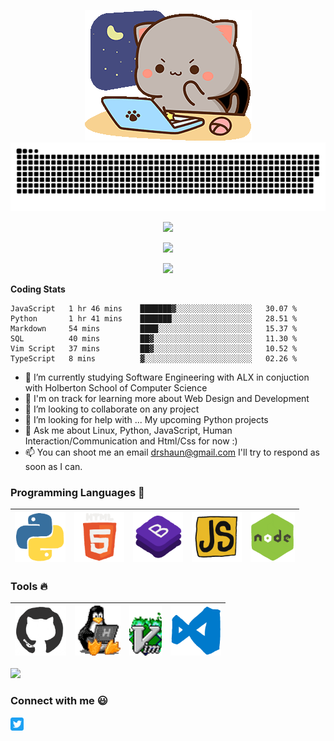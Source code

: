 <p align="center">
 <a href="#">
 <img src="https://github.com/PyBaker/PyBaker/blob/main/images/icon_gifs/goma-cat.gif">
</a>
 <a href='#'>
  <img src="https://github.com/PyBaker/PyBaker/blob/output/github-contribution-grid-snake-dark.svg">
 </a>
</p>
<p align="center">
  <a href="#">
 <img src="https://visitor-badge.laobi.icu/badge?page_id=PyBaker.PyBaker&theme=dracula">
 </a>
</p>
<p align="center">
<a href="https://github.com/login?return_to=https%3A%2F%2Fgithub.com%2FPyBaker">
 <img src="https://img.shields.io/github/followers/PyBaker?label=Follow&style=social&theme=dracula">
  </a>
</p>
<p align="center">
<a href="#">
 <img src="https://readme-typing-svg.herokuapp.com?font=Bungee&size=25&duration=4000&color=C6A2F7&center=true&vCenter=true&multiline=true&height=70&lines=Hie+I'm+Shaun;Aka+PyBaker">
  </a>
</p>
<!-- <div align="center">
 <a href="#"><img src="https://github.com/PyBaker/PyBaker/blob/main/images/icon_gifs/python.gif" height="80px"></a>
 <a href="#"><img src="https://github.com/PyBaker/PyBaker/blob/main/images/icon_gifs/html.gif" height="80px"> </a>
 <a href="#"><img src="https://github.com/PyBaker/PyBaker/blob/main/images/icon_gifs/bootstrap.gif" height="80px"></a>
 <a href="#"><img src="https://github.com/PyBaker/PyBaker/blob/main/images/icon_gifs/javascript.gif" height="80px"></a>
 <a href="#"><img src="https://github.com/PyBaker/PyBaker/blob/main/images/icon_gifs/node.gif" height="80px"></a> 
</div
-->

<p>
 <strong>
Coding Stats
 </strong>
</p>
<!--START_SECTION:waka-->

```text
JavaScript   1 hr 46 mins    ███████▓░░░░░░░░░░░░░░░░░   30.07 %
Python       1 hr 41 mins    ███████░░░░░░░░░░░░░░░░░░   28.51 %
Markdown     54 mins         ████░░░░░░░░░░░░░░░░░░░░░   15.37 %
SQL          40 mins         ██▓░░░░░░░░░░░░░░░░░░░░░░   11.30 %
Vim Script   37 mins         ██▓░░░░░░░░░░░░░░░░░░░░░░   10.52 %
TypeScript   8 mins          ▓░░░░░░░░░░░░░░░░░░░░░░░░   02.26 %
```

<!--END_SECTION:waka-->

- 🔭 I’m currently studying Software Engineering with ALX in conjuction with Holberton School of Computer Science
- 🌱 I'm on track for learning more about Web Design and Development
- 👯 I’m looking to collaborate on any project
- 🤔 I’m looking for help with ... My upcoming Python projects 
- 💬 Ask me about Linux, Python, JavaScript, Human Interaction/Communication and Html/Css for now :) 
- 📫 You can shoot me an email drshaun@gmail.com I'll try to respond as soon as I can.
<!-- - ⚡ Fun fact: I'm the next big thing, but for now i'm happy to learn from you as we work together  :) -->

### Programming Languages :rocket:

| <a href="#"><img src="https://github.com/PyBaker/PyBaker/blob/main/images/icon_gifs/python.gif" height="80px"> </a> | <a href="#"><img src="https://github.com/PyBaker/PyBaker/blob/main/images/icon_gifs/html.gif" height="80px"> </a> | <a href="#"><img src="https://github.com/PyBaker/PyBaker/blob/main/images/icon_gifs/bootstrap.gif" height="80px"> </a> | <a href="#"><img src="https://github.com/PyBaker/PyBaker/blob/main/images/icon_gifs/javascript.gif" height="80px"> </a> | <a href="#"><img src="https://github.com/PyBaker/PyBaker/blob/main/images/icon_gifs/node.gif" height="80px"> </a> 
| :------------------------------------------------------------------------------------------------------------------------------: | :------------------------------------------------------------------------------------------------------------: | :------------------------------------------------------------------------------------------------------------: |:------------------------------------------------------------------------------------------------------------: |:------------------------------------------------------------------------------------------------------------: |

### Tools :fire:

| <a href="#"><img src="https://github.com/PyBaker/PyBaker/blob/main/images/icon_gifs/github.gif" height="80px"> | <a href="#"><img src="https://github.com/PyBaker/PyBaker/blob/main/images/icon_gifs/linux-computer.gif" height="80px"> </a> | <a href="#"><img src="https://github.com/PyBaker/PyBaker/blob/main/images/icon_gifs/vim-linux.gif" height="80px">  </a>| <a href="#"><img src="https://github.com/PyBaker/PyBaker/blob/main/images/icon_gifs/vscode.gif" height="80px"> </a> |
| :--------------------------------------------------------------------------------------: | :--------------------------------------------------------------------------------------------: |:--------------------------------------------------------------------------------------------: |:--------------------------------------------------------------------------------------------: |

<p  >
 <a href="#">
  <img  src="https://github-readme-stats.vercel.app/api?username=PyBaker&theme=dracula">
</a>
</p>
<p align="center" >
<!--
 <a href="https://github.com/PyBaker/alx-higher_level_programming">
  <img src="https://github-readme-stats.vercel.app/api/pin/?username=PyBaker&repo=alx-higher_level_programming&title_color=fff&icon_color=f9f9f9&text_color=9f9f9f&bg_color=151515" />
</a>
 </p>
-->


### Connect with me :smiley:

<a href="https://twitter.com/PyBaker">
  <img align="left" alt="PyBaker Twitter" width="21px" src="https://github.com/PyBaker/PyBaker/blob/main/images/connect_with_me_images/twitter.svg" />
</a>

